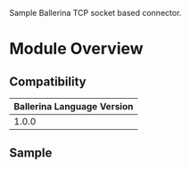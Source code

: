 Sample Ballerina TCP socket based connector.

# Module Overview

## Compatibility
| Ballerina Language Version 
| -------------------------- 
| 1.0.0

## Sample

```ballerina
```
